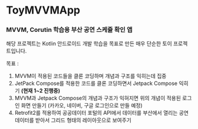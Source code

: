 # ToyMVVMApp
### MVVM, Corutin 학습용 부산 공연 스케쥴 확인 앱

해당 프로젝트는 Kotlin 안드로이드 개발 학습을 목표로 만든 매우 단순한 토이 프로젝트입니다.

목표 :
1. MVVM이 적용된 코드들을 클론 코딩하며 개념과 구조를 익히는데 집중
2. JetPack Compose를 적용한 코드를 클론 코딩하면서 Jetpack Compose 익히기 <b>(현재 1~2 진행중)</b>
3. MVVM과 Jetpack Compose의 개념과 구조가 익혀지면 위의 개념이 적용된 로그인 화면 만들기 (카카오, 네이버, 구글 로그인으로 만들 예정)
4. Retrofit2를 적용하여 공공데이터 포털의 API에서 데이터를 부산에서 열리는 공연 데이터를 받아서 그리드 형태의 레이아웃으로 보여주기
